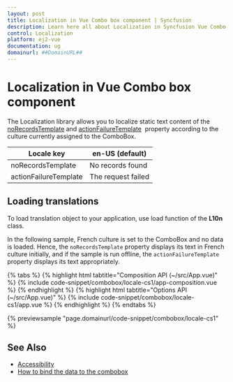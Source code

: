 ```yaml
---
layout: post
title: Localization in Vue Combo box component | Syncfusion
description: Learn here all about Localization in Syncfusion Vue Combo box component of Syncfusion Essential JS 2 and more.
control: Localization 
platform: ej2-vue
documentation: ug
domainurl: ##DomainURL##
---
```


# Localization in Vue Combo box component

The Localization library allows you to localize static text content of the [noRecordsTemplate](https://ej2.syncfusion.com/vue/documentation/api/combo-box/#norecordstemplate-string) and [actionFailureTemplate](https://ej2.syncfusion.com/vue/documentation/api/combo-box/#actionfailuretemplate-string) &nbsp;property according to the culture currently assigned to the ComboBox.

| Locale key | en-US (default)  |
|------------|------------------|
| noRecordsTemplate |  No records found |
| actionFailureTemplate | The request failed |

## Loading translations

To load translation object to your application, use load function of the **L10n** class.

In the following sample, French culture is set to the ComboBox and no data is loaded. Hence, the `noRecordsTemplate` property displays its text in French culture initially, and if the sample is run offline, the `actionFailureTemplate` property displays its text appropriately.

{% tabs %}
{% highlight html tabtitle="Composition API (~/src/App.vue)" %}
{% include code-snippet/combobox/locale-cs1/app-composition.vue %}
{% endhighlight %}
{% highlight html tabtitle="Options API (~/src/App.vue)" %}
{% include code-snippet/combobox/locale-cs1/app.vue %}
{% endhighlight %}
{% endtabs %}
        
{% previewsample "page.domainurl/code-snippet/combobox/locale-cs1" %}

## See Also

* [Accessibility](./accessibility/)
* [How to bind the data to the combobox](./data-binding/)